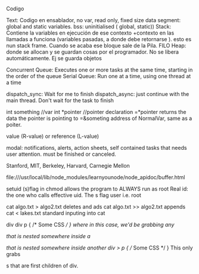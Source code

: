 Codigo

Text: Codigo en ensablador, no var, read only, fixed size
data segment: global and static variables.
bss: uninitialised ( global, static))
Stack: Contiene la variables en ejecución de ese contexto +contexto en las llamadas a funciona (variables pasadas, a donde debe retornarse ). esto es nun stack frame. Cuando se acaba ese bloque sale de la Pila. FILO
Heap: donde se allocan y se guardan cosas por el programador. No se libera automáticamente. Ej se guarda objetos 

Concurrent Queue: Executes one or more tasks at the same time, starting in the order of the queue
Serial Queue: Run one at a time, using one thread at a time

dispatch_sync: Wait for me to finish
dispatch_async: just continue with the main thread. Don't wait for the task to finish


int  something  //var
int *pointer //pointer declaration
=*pointer returns the data the pointer is pointing to 
=&someting    address of NormalVar, same as a poiter.


value (R-value) or reference (L-value)

modal: notifications, alerts, action sheets, self contained tasks that needs user attention. must be finished or canceled.

Stanford, MIT, Berkeley, Harvard, Carnegie Mellon




file:///usr/local/lib/node_modules/learnyounode/node_apidoc/buffer.html



setuid (s)flag in chmod allows the program to ALWAYS run as root
Real id: the one who calls
effective uid. The s flag user i.e. root


cat algo.txt >  algo2.txt deletes and ads
cat algo.txt >>  algo2.txt appends
cat < lakes.txt standard inputing into cat




div div p { /* Some CSS */ }
where in this case, we'd be grabbing any <p> that is nested somewhere inside a <div> that is nested somewhere inside another 
div > p { /* Some CSS */ }
This only grabs <p>s that are first children of div.


